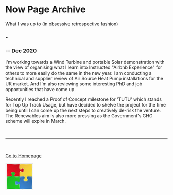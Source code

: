 # Now Page Archive

What I was up to (in obsessive retrospective fashion)

### -


### -- Dec 2020

I'm working towards a Wind Turbine and portable Solar demonstration with the view of organising what I learn into Instructed "Airbnb Experience" for others to more easily do the same in the new year. I am conducting a technical and supplier review of Air Source Heat Pump installations for the UK market. And I'm also reviewing some interesting PhD and job opportunities that have come up. 

Recently I reached a Proof of Concept milestone for 'TUTU' which stands for Top Up Track Usage, but have decided to shelve the project for the time being until I can come up the next steps to creatively de-risk the venture. The Renewables aim is also more pressing as the Government's GHG scheme will expire in March.

<br/>

***

<br/>

[Go to Homepage](https://nikipedia.xyz/)

[![](assets/img/jigsaw.png)](./Now.html "Now Page") 